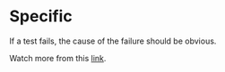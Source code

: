 # Specific

If a test fails, the cause of the failure should be obvious.

Watch more from this [link](https://www.youtube.com/watch?v=8lTfrCtPPNE).
